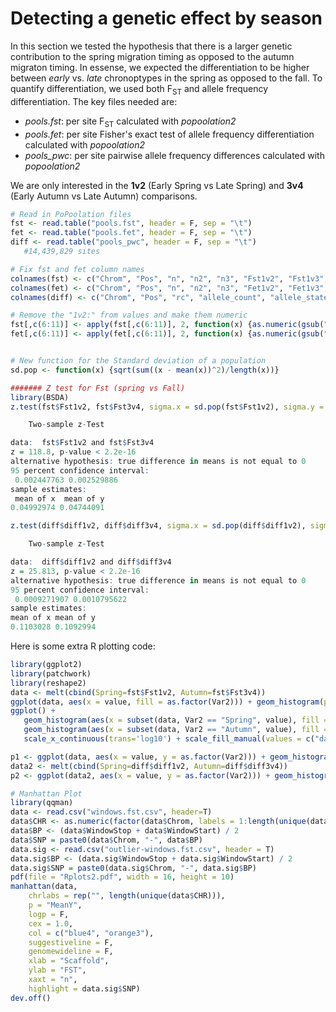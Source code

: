 # Detecting a genetic effect by season
In this section we tested the hypothesis that there is a larger genetic contribution to the spring migration timing as opposed to the autumn migraton timing.  In essense, we expected the differentiation to be higher between _early_ vs. _late_ chronoptypes in the spring as opposed to the fall. To quantify differentiation, we used both F<sub>ST</sub> and allele frequency differentiation.
The key files needed are:
- _pools.fst_: per site F<sub>ST</sub> calculated with _popoolation2_
- _pools.fet_: per site Fisher's exact test of allele frequency differentiation calculated with _popoolation2_
- _pools_pwc_: per site pairwise allele frequency differences calculated with _popoolation2_

We are only interested in the **1v2** (Early Spring vs Late Spring) and **3v4** (Early Autumn vs Late Autumn) comparisons.

```R
# Read in PoPoolation files
fst <- read.table("pools.fst", header = F, sep = "\t")
fet <- read.table("pools.fet", header = F, sep = "\t")
diff <- read.table("pools_pwc", header = F, sep = "\t")
   #14,439,829 sites

# Fix fst and fet column names
colnames(fst) <- c("Chrom", "Pos", "n", "n2", "n3", "Fst1v2", "Fst1v3", "Fst1v4", "Fst2v3", "Fst2v4", "Fst3v4")
colnames(fet) <- c("Chrom", "Pos", "n", "n2", "n3", "Fet1v2", "Fet1v3", "Fet1v4", "Fet2v3", "Fet2v4", "Fet3v4")
colnames(diff) <- c("Chrom", "Pos", "rc", "allele_count", "allele_states", "delete_sum", "snp_type", "most_variable_allele", "diff1v2", "diff1v3", "diff1v4", "diff2v3", "diff2v4", "diff3v4")

# Remove the "1v2:" from values and make them numeric
fst[,c(6:11)] <- apply(fst[,c(6:11)], 2, function(x) {as.numeric(gsub("[123]:[234]=", "", x))})
fet[,c(6:11)] <- apply(fet[,c(6:11)], 2, function(x) {as.numeric(gsub("[123]:[234]=", "", x))})


# New function for the Standard deviation of a population
sd.pop <- function(x) {sqrt(sum((x - mean(x))^2)/length(x))}

####### Z test for Fst (spring vs Fall)
library(BSDA)
z.test(fst$Fst1v2, fst$Fst3v4, sigma.x = sd.pop(fst$Fst1v2), sigma.y = sd.pop(fst$Fst3v4))

	Two-sample z-Test

data:  fst$Fst1v2 and fst$Fst3v4
z = 118.8, p-value < 2.2e-16
alternative hypothesis: true difference in means is not equal to 0
95 percent confidence interval:
 0.002447763 0.002529886
sample estimates:
 mean of x  mean of y 
0.04992974 0.04744091 

z.test(diff$diff1v2, diff$diff3v4, sigma.x = sd.pop(diff$diff1v2), sigma.y = sd.pop(diff$diff3v4))

	Two-sample z-Test

data:  diff$diff1v2 and diff$diff3v4
z = 25.813, p-value < 2.2e-16
alternative hypothesis: true difference in means is not equal to 0
95 percent confidence interval:
 0.0009271907 0.0010795622
sample estimates:
mean of x mean of y 
0.1103028 0.1092994 
```

Here is some extra R plotting code:
```R
library(ggplot2)
library(patchwork)
library(reshape2)
data <- melt(cbind(Spring=fst$Fst1v2, Autumn=fst$Fst3v4))
ggplot(data, aes(x = value, fill = as.factor(Var2))) + geom_histogram(position = "identity", alpha = 0.2) + scale_x_continuous(trans='log10')
ggplot() +
   geom_histogram(aes(x = subset(data, Var2 == "Spring", value), fill = "data1"), alpha = 0.2) +
   geom_histogram(aes(x = subset(data, Var2 == "Autumn", value), fill = "data2"), alpha = 0.2) +
   scale_x_continuous(trans='log10') + scale_fill_manual(values = c("data1" = "red", "data2" = "green"))

p1 <- ggplot(data, aes(x = value, y = as.factor(Var2))) + geom_histogram()
data2 <- melt(cbind(Spring=diff$diff1v2, Autumn=diff$diff3v4))
p2 <- ggplot(data2, aes(x = value, y = as.factor(Var2))) + geom_histogram()

# Manhattan Plot
library(qqman)
data <- read.csv("windows.fst.csv", header=T)
data$CHR <- as.numeric(factor(data$Chrom, labels = 1:length(unique(data$Chrom))))
data$BP <- (data$WindowStop + data$WindowStart) / 2
data$SNP = paste0(data$Chrom, "-", data$BP)
data.sig <- read.csv("outlier-windows.fst.csv", header = T)
data.sig$BP <- (data.sig$WindowStop + data.sig$WindowStart) / 2
data.sig$SNP = paste0(data.sig$Chrom, "-", data.sig$BP)
pdf(file = "Rplots2.pdf", width = 16, height = 10)
manhattan(data,
	chrlabs = rep("", length(unique(data$CHR))),
	p = "MeanY",
	logp = F,
	cex = 1.0,
	col = c("blue4", "orange3"),
	suggestiveline = F,
	genomewideline = F,
	xlab = "Scaffold",
	ylab = "FST",
	xaxt = "n",
	highlight = data.sig$SNP)
dev.off()
```
